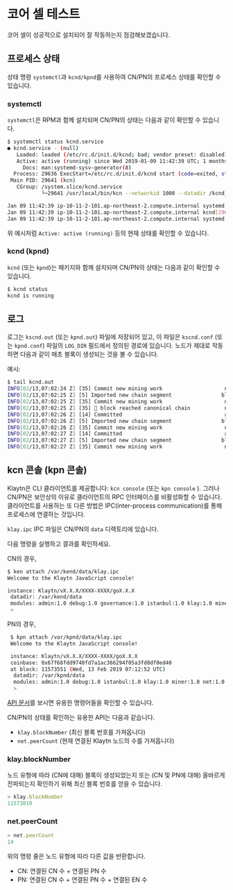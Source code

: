 # 코어 셀 테스트 <a id="testing-the-core-cell"></a>

코어 셀이 성공적으로 설치되어 잘 작동하는지 점검해보겠습니다.

## 프로세스 상태 <a id="process-status"></a>

상태 명령 `systemctl`과 `kcnd/kpnd`를 사용하여 CN/PN의 프로세스 상태를 확인할 수 있습니다.

### systemctl <a id="systemctl"></a>

`systemctl`은 RPM과 함께 설치되며 CN/PN의 상태는 다음과 같이 확인할 수 있습니다.

```bash
$ systemctl status kcnd.service
● kcnd.service - (null)
   Loaded: loaded (/etc/rc.d/init.d/kcnd; bad; vendor preset: disabled)
   Active: active (running) since Wed 2019-01-09 11:42:39 UTC; 1 months 4 days ago
     Docs: man:systemd-sysv-generator(8)
  Process: 29636 ExecStart=/etc/rc.d/init.d/kcnd start (code=exited, status=0/SUCCESS)
 Main PID: 29641 (kcn)
   CGroup: /system.slice/kcnd.service
           └─29641 /usr/local/bin/kcn --networkid 1000 --datadir /kcnd_home --port 32323 --srvtype fasthttp --metrics --prometheus --verbosity 3 --txpool.global...

Jan 09 11:42:39 ip-10-11-2-101.ap-northeast-2.compute.internal systemd[1]: Starting (null)...
Jan 09 11:42:39 ip-10-11-2-101.ap-northeast-2.compute.internal kcnd[29636]: Starting kcnd: [  OK  ]
Jan 09 11:42:39 ip-10-11-2-101.ap-northeast-2.compute.internal systemd[1]: Started (null).
```

위 예시처럼 `Active: active (running)` 등의 현재 상태를 확인할 수 있습니다.

### kcnd (kpnd) <a id="kcnd-kpnd"></a>

`kcnd` (또는 `kpnd`)는 패키지와 함께 설치되며 CN/PN의 상태는 다음과 같이 확인할 수 있습니다.

```bash
$ kcnd status
kcnd is running
```

## 로그 <a id="logs"></a>

로그는 `kscnd.out` (또는 `kpnd.out`) 파일에 저장되어 있고, 이 파일은 `kscnd.conf` (또는 `kpnd.conf`) 파일의 `LOG_DIR` 필드에서 정의된 경로에 있습니다. 노드가 제대로 작동하면 다음과 같이 매초 블록이 생성되는 것을 볼 수 있습니다.

예시:

```bash
$ tail kcnd.out
INFO[02/13,07:02:24 Z] [35] Commit new mining work                    number=11572924 txs=0 elapsed=488.336µs
INFO[02/13,07:02:25 Z] [5] Imported new chain segment                blocks=1 txs=0 mgas=0.000     elapsed=1.800ms   mgasps=0.000       number=11572924 hash=f46d09…ffb2dc cache=1.59mB
INFO[02/13,07:02:25 Z] [35] Commit new mining work                    number=11572925 txs=0 elapsed=460.485µs
INFO[02/13,07:02:25 Z] [35] 🔗 block reached canonical chain           number=11572919 hash=01e889…524f02
INFO[02/13,07:02:26 Z] [14] Committed                                 address=0x1d4E05BB72677cB8fa576149c945b57d13F855e4 hash=1fabd3…af66fe number=11572925
INFO[02/13,07:02:26 Z] [5] Imported new chain segment                blocks=1 txs=0 mgas=0.000     elapsed=1.777ms   mgasps=0.000       number=11572925 hash=1fabd3…af66fe cache=1.59mB
INFO[02/13,07:02:26 Z] [35] Commit new mining work                    number=11572926 txs=0 elapsed=458.665µs
INFO[02/13,07:02:27 Z] [14] Committed                                 address=0x1d4E05BB72677cB8fa576149c945b57d13F855e4 hash=60b9aa…94f648 number=11572926
INFO[02/13,07:02:27 Z] [5] Imported new chain segment                blocks=1 txs=0 mgas=0.000     elapsed=1.783ms   mgasps=0.000       number=11572926 hash=60b9aa…94f648 cache=1.59mB
INFO[02/13,07:02:27 Z] [35] Commit new mining work                    number=11572927 txs=0 elapsed=483.436µs
```

## kcn 콘솔 (kpn 콘솔) <a id="kcn-console-kpn-console"></a>

Klaytn은 CLI 클라이언트를 제공합니다: `kcn console` (또는 `kpn console` ). 그러나 CN/PN은 보안상의 이유로 클라이언트의 RPC 인터페이스를 비활성화할 수 있습니다. 클라이언트를 사용하는 또 다른 방법은 IPC(inter-process communication)를 통해 프로세스에 연결하는 것입니다.

`klay.ipc` IPC 파일은 CN/PN의 `data` 디렉토리에 있습니다.

다음 명령을 실행하고 결과를 확인하세요.

CN의 경우,

```bash
$ ken attach /var/kend/data/klay.ipc
Welcome to the Klaytn JavaScript console!

instance: Klaytn/vX.X.X/XXXX-XXXX/goX.X.X
 datadir: /var/kend/data
 modules: admin:1.0 debug:1.0 governance:1.0 istanbul:1.0 klay:1.0 miner:1.0 net:1.0 personal:1.0 rpc:1.0 txpool:1.0
 >
```

PN의 경우,

```bash
 $ kpn attach /var/kpnd/data/klay.ipc
 Welcome to the Klaytn JavaScript console!

 instance: Klaytn/vX.X.X/XXXX-XXXX/goX.X.X
 coinbase: 0x67f68fdd9740fd7a1ac366294f05a3fd8df0ed40
 at block: 11573551 (Wed, 13 Feb 2019 07:12:52 UTC)
  datadir: /var/kpnd/data
  modules: admin:1.0 debug:1.0 istanbul:1.0 klay:1.0 miner:1.0 net:1.0 personal:1.0 rpc:1.0 txpool:1.0
  >
```

[API 문서](../../../bapp/json-rpc/README.md)를 보시면 유용한 명령어들을 확인할 수 있습니다.

CN/PN의 상태를 확인하는 유용한 API는 다음과 같습니다.

* `klay.blockNumber` (최신 블록 번호를 가져옵니다)
* `net.peerCount` (현재 연결된 Klaytn 노드의 수를 가져옵니다)

### klay.blockNumber  <a id="klay-blocknumber"></a>

노드 유형에 따라 (CN에 대해) 블록이 생성되었는지 또는 (CN 및 PN에 대해) 올바르게 전파되는지 확인하기 위해 최신 블록 번호를 얻을 수 있습니다.

```javascript
> klay.blockNumber
11573819
```

### net.peerCount  <a id="net-peercount"></a>

```javascript
> net.peerCount
14
```

위의 명령 줄은 노드 유형에 따라 다른 값을 반환합니다.

* CN: 연결된 CN 수 + 연결된 PN 수
* PN: 연결된 CN 수 + 연결된 PN 수 + 연결된 EN 수



